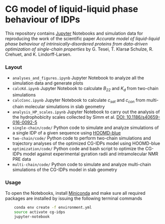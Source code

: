 # CG model of liquid-liquid phase behaviour of IDPs

This repository contains [Jupyter](http://jupyter.org) Notebooks and simulation data for reproducing the work of the scientific paper _Accurate model of liquid-liquid phase behaviour of intrinsically-disordered proteins from data-driven optimization of single-chain properties_ by G. Tesei, T. Klarsø Schulze, R. Crehuet, and K. Lindorff-Larsen.

### Layout

- `analyses_and_figures.ipynb` Jupyter Notebook to analyze all the simulation data and generate plots
- `calcKd.ipynb` Jupyter Notebook to calculate _B<sub>22</sub>_ and _K<sub>d</sub>_ from two-chain simulations
- `calcConc.ipynb` Jupyter Notebook to calculate _c<sub>sat</sub>_ and _c<sub>con</sub>_ from multi-chain molecular simulations in slab geometry
- `analysis_HP_scales.ipynb` Jupyter Notebook to carry out the analysis of the hydrophobicity scales collected by Simm et al. [DOI: 10.1186/s40659-016-0092-5](https://doi.org/10.1186/s40659-016-0092-5)
- `single-chain/code/` Python code to simulate and analyze simulations of a single IDP of a given sequence using [HOOMD-blue](https://hoomd-blue.readthedocs.io/en/latest/) 
- `two-chain/code/` Python code to perform two-chain simulations and trajectory analyses of the optimized CG-IDPs model using HOOMD-blue
- `optimization/code/` Python code and bash script to optimize the CG-IDPs model against experimental gyration radii and intramolecular NMR PRE data
- `multi-chain/code/` Python code to simulate and analyze multi-chain simulations of the CG-IDPs model in slab geometry

### Usage

To open the Notebooks, install [Miniconda](https://conda.io/miniconda.html) and make sure all required packages are installed by issuing the following terminal commands

```bash
    conda env create -f environment.yml
    source activate cg-idps
    jupyter-notebook
```
